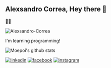 ## Alexsandro Correa, Hey there 👋
🧑‍💻
<p align="left">
  <img
    src="https://komarev.com/ghpvc/?username=Alexsandro-Correa"
    alt="Alexsandro-Correa"
  />
</p>


I'm learning programming!

![Moepoi's github stats](https://bad-apple-github-readme.vercel.app/api?show_bg=1&username=Alexsandro-Correa)
<p align="left">
      <a href="https://www.linkedin.com/in/alexsandro-correa-088572238/"><img src="https://img.icons8.com/color/96/000000/linkedin.png" alt="linkedin"/></a>
      <a href="https://www.facebook.com/alexsandro.rosamatos/"><img src="https://img.icons8.com/color/96/000000/facebook.png" alt="facebook"/></a>
  <a href="https://www.instagram.com/alexsandro_crm/"><img src="https://img.icons8.com/color/96/000000/instagram-new.png" alt="instagram"/></a>
  